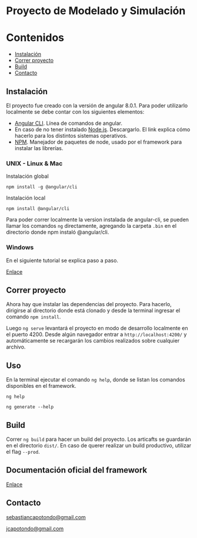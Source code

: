 # Proyecto de Modelado y Simulación

# Contenidos

* [Instalación](#instalación)
* [Correr proyecto](#correr-proyecto)
* [Build](#build)
* [Contacto](#contacto)

## Instalación

El proyecto fue creado con la versión de angular 8.0.1. Para poder utilizarlo localmente se debe contar con los siguientes elementos: 
- [Angular CLI](https://github.com/angular/angular-cli). Línea de comandos de angular.
- En caso de no tener instalado [Node.js](https://nodejs.org/en/download/). Descargarlo. El link explica cómo hacerlo para los distintos sistemas operativos.
- [NPM](https://www.npmjs.com/get-npm). Manejador de paquetes de node, usado por el framework para instalar las librerías.

### UNIX - Linux & Mac
Instalación global

`npm install -g @angular/cli`

Instalación local

`npm install @angular/cli`

Para poder correr localmente la version instalada de angular-cli, se pueden llamar los comandos `ng` directamente, agregando la carpeta `.bin` en el directorio donde npm instaló @angular/cli.

### Windows 

En el siguiente tutorial se explica paso a paso.

[Enlace](https://www.freecodecamp.org/news/how-to-get-up-and-running-with-angular-on-windows-7405ba745c25/)

## Correr proyecto

Ahora hay que instalar las dependencias del proyecto. Para hacerlo, dirigirse al directorio donde está clonado y desde la terminal ingresar el comando `npm install`.

Luego `ng serve` levantará el proyecto en modo de desarrollo localmente en el puerto 4200. Desde algún navegador entrar a `http://localhost:4200/` y automáticamente se recargarán los cambios realizados sobre cualquier archivo.

## Uso

En la terminal ejecutar el comando `ng help`, donde se listan los comandos disponibles en el framework.

`ng help`

`ng generate --help`

## Build

Correr `ng build` para hacer un build del proyecto. Los articafts se guardarán en el directorio `dist/`. En caso de querer realizar un build productivo, utilizar el flag `--prod`.

## Documentación oficial del framework

[Enlace](https://angular.io/cli)

## Contacto
sebastiancapotondo@gmail.com

jcapotondo@gmail.com